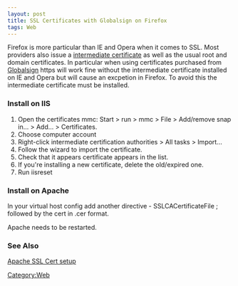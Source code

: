 ```yaml
---
layout: post 
title: SSL Certificates with Globalsign on Firefox
tags: Web
---
```


Firefox is more particular than IE and Opera when it comes to SSL. Most
providers also issue a [intermediate
certificate](https://support.comodo.com/index.php?_m=knowledgebase&_a=viewarticle&kbarticleid=427)
as well as the usual root and domain certificates. In particular when
using certificates purchased from
[Globalsign](http://www.globalsign.com) https will work fine without the
intermediate certificate installed on IE and Opera but will cause an
excpetion in Firefox. To avoid this the intermediate certificate must be
installed.

### Install on IIS

1.  Open the certificates mmc: Start \> run \> mmc \> File \> Add/remove
    snap in\... \> Add\... \> Certificates.
2.  Choose computer account
3.  Right-click intermediate certification authorities \> All tasks \>
    Import\...
4.  Follow the wizard to import the certificate.
5.  Check that it appears certificate appears in the list.
6.  If you\'re installing a new certificate, delete the old/expired one.
7.  Run iisreset

### Install on Apache

In your virtual host config add another directive - SSLCACertificateFile
; followed by the cert in .cer format.

Apache needs to be restarted.

### See Also

[Apache SSL Cert
setup](http://www.digicert.com/ssl-certificate-installation-apache-ensim.htm)

[Category:Web](Category:Web "wikilink")
